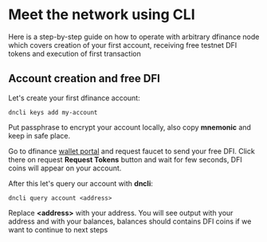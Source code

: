 # Meet the network using CLI

Here is a step-by-step guide on how to operate with arbitrary dfinance node which covers creation of your first account, receiving free testnet DFI tokens and execution of first transaction

## Account creation and free DFI

Let's create your first dfinance account:

```text
dncli keys add my-account
```

Put passphrase to encrypt your account locally, also copy **mnemonic** and keep in safe place.

Go to dfinance [wallet portal](https://wallet.testnet.dfinance.co/) and request faucet to send your free DFI. Click there on request **Request Tokens** button and wait for few seconds, DFI coins will appear on your account.

After this let's query our account with **dncli**:

```text
dncli query account <address>
```

Replace **&lt;address&gt;** with your address. You will see output with your address and with your balances, balances should contains DFI coins if we want to continue to next steps

